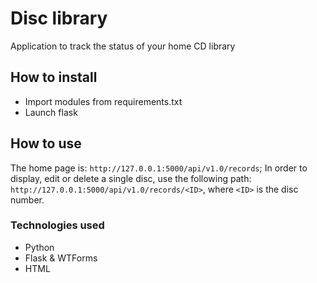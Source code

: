 # Disc library
Application to track the status of your home CD library

## How to install
- Import modules from requirements.txt
- Launch flask

## How to use
The home page is: `http://127.0.0.1:5000/api/v1.0/records`;
In order to display, edit or delete a single disc, use the following path: `http://127.0.0.1:5000/api/v1.0/records/<ID>`, where `<ID>` is the disc number.

### Technologies used
- Python
- Flask & WTForms
- HTML

